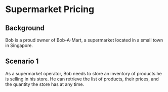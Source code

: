 # Supermarket Pricing

## Background
Bob is a proud owner of Bob-A-Mart, a supermarket located in a small town in Singapore. 

## Scenario 1
As a supermarket operator, Bob needs to store an inventory of products he is selling in his store. He can retrieve the list of products, their prices, and the quantity the store has at any time.